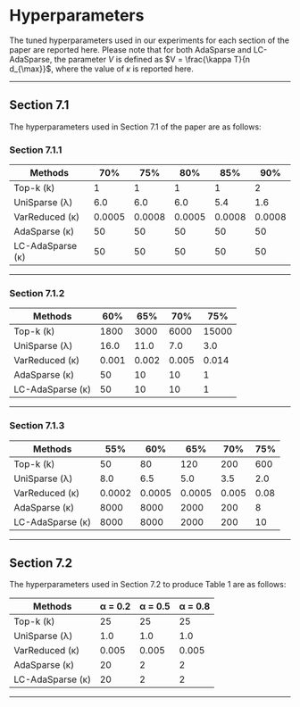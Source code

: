 # Hyperparameters

The tuned hyperparameters used in our experiments for each section of the paper are reported here. Please note that for both AdaSparse and LC-AdaSparse, the parameter $V$ is defined as $V = \frac{\kappa T}{n d_{\max}}$, where the value of $\kappa$ is reported here.

---

## Section 7.1

The hyperparameters used in Section 7.1 of the paper are as follows:

### Section 7.1.1

| Methods          | 70% | 75% | 80% | 85% | 90% |
|-----------------|-----|-----|-----|-----|-----|
| Top-k (k)        | 1   | 1   | 1   | 1   | 2   |
| UniSparse (λ)    | 6.0 | 6.0 | 6.0 | 5.4 | 1.6 |
| VarReduced (κ)   |0.0005|0.0008|0.0005|0.0008|0.0008|
| AdaSparse (κ)| 50 | 50 | 50 | 50 | 50 |
| LC-AdaSparse (κ)| 50 | 50 | 50 | 50 | 50 |

---

### Section 7.1.2
| Methods           | 60%  | 65%  | 70%  | 75%  |
|-------------------|------|------|------|------|
| Top-k (k)         | 1800    | 3000 | 6000 | 15000 |
| UniSparse (λ)     | 16.0    | 11.0 | 7.0  | 3.0   |
| VarReduced (κ)    | 0.001   | 0.002| 0.005| 0.014 |
| AdaSparse (κ)     | 50    | 10   | 10   | 1     |
| LC-AdaSparse (κ)  | 50   | 10   | 10   | 1     |



---

### Section 7.1.3

| Methods          | 55% | 60% | 65% | 70% | 75% |
|-----------------|-----|-----|-----|-----|-----|
| Top-k (k)        | 50  | 80  | 120 | 200 | 600 |
| UniSparse (λ)    | 8.0 | 6.5 | 5.0 | 3.5 | 2.0 |
| VarReduced (κ)   |0.0002|0.0005|0.0005|0.005|0.08|
| AdaSparse (κ)| 8000 | 8000 | 2000 | 200 | 8 |
| LC-AdaSparse (κ)| 8000 | 8000 | 2000 | 200 | 10 |

---

## Section 7.2

The hyperparameters used in Section 7.2 to produce Table 1 are as follows:


| Methods           | α = 0.2 | α = 0.5 | α = 0.8 |
|------------------|---------|---------|---------|
| Top-k (k)         | 25      | 25      | 25      |
| UniSparse (λ)     | 1.0     | 1.0     | 1.0     |
| VarReduced (κ)    | 0.005   | 0.005   | 0.005   |
| AdaSparse (κ) | 20      | 2       | 2       |
| LC-AdaSparse (κ) | 20      | 2       | 2       |

---
